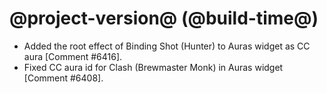 # @project-version@ (@build-time@)

* Added the root effect of Binding Shot (Hunter) to Auras widget as CC aura [Comment #6416].
* Fixed CC aura id for Clash (Brewmaster Monk) in Auras widget [Comment #6408].
